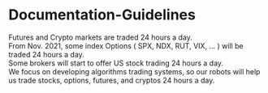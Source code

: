 # Documentation-Guidelines   

Futures and Crypto markets are traded 24 hours a day.  
From Nov. 2021, some index Options ( SPX, NDX, RUT, VIX, ... ) will be traded 24 hours a day.  
Some brokers will start to offer US stock trading 24 hours a day.  
We focus on developing algorithms trading systems, so our robots will help us trade stocks, options, futures, and cryptos 24 hours a day.

